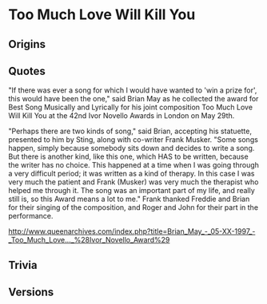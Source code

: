 Too Much Love Will Kill You
===========================

Origins
-------

Quotes
------

"If there was ever a song for which I would have wanted to 'win a prize for', this would have been the one," said Brian May as he collected the award for Best Song Musically and Lyrically for his joint composition Too Much Love Will Kill You at the 42nd Ivor Novello Awards in London on May 29th.

"Perhaps there are two kinds of song," said Brian, accepting his statuette, presented to him by Sting, along with co-writer Frank Musker. "Some songs happen, simply because somebody sits down and decides to write a song. But there is another kind, like this one, which HAS to be written, because the writer has no choice. This happened at a time when I was going through a very difficult period; it was written as a kind of therapy. In this case I was very much the patient and Frank (Musker) was very much the therapist who helped me through it. The song was an important part of my life, and really still is, so this Award means a lot to me." Frank thanked Freddie and Brian for their singing of the composition, and Roger and John for their part in the performance.

http://www.queenarchives.com/index.php?title=Brian_May_-_05-XX-1997_-_Too_Much_Love..._%28Ivor_Novello_Award%29


Trivia
------

Versions
--------